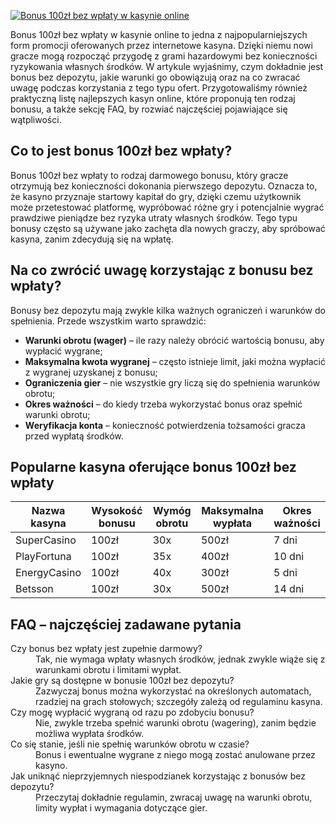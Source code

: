 [![Bonus 100zł bez wpłaty w kasynie online](https://123-caf.pages.dev/gitsignup.png)](https://vrmoo.ru/Bt82HjjY)

<p>Bonus 100zł bez wpłaty w kasynie online to jedna z najpopularniejszych form promocji oferowanych przez internetowe kasyna. Dzięki niemu nowi gracze mogą rozpocząć przygodę z grami hazardowymi bez konieczności ryzykowania własnych środków. W artykule wyjaśnimy, czym dokładnie jest bonus bez depozytu, jakie warunki go obowiązują oraz na co zwracać uwagę podczas korzystania z tego typu ofert. Przygotowaliśmy również praktyczną listę najlepszych kasyn online, które proponują ten rodzaj bonusu, a także sekcję FAQ, by rozwiać najczęściej pojawiające się wątpliwości.</p>  <h2>Co to jest bonus 100zł bez wpłaty?</h2> <p>Bonus 100zł bez wpłaty to rodzaj darmowego bonusu, który gracze otrzymują bez konieczności dokonania pierwszego depozytu. Oznacza to, że kasyno przyznaje startowy kapitał do gry, dzięki czemu użytkownik może przetestować platformę, wypróbować różne gry i potencjalnie wygrać prawdziwe pieniądze bez ryzyka utraty własnych środków. Tego typu bonusy często są używane jako zachęta dla nowych graczy, aby spróbować kasyna, zanim zdecydują się na wpłatę.</p>  <h2>Na co zwrócić uwagę korzystając z bonusu bez wpłaty?</h2> <p>Bonusy bez depozytu mają zwykle kilka ważnych ograniczeń i warunków do spełnienia. Przede wszystkim warto sprawdzić:</p> <ul>   <li><strong>Warunki obrotu (wager)</strong> – ile razy należy obrócić wartością bonusu, aby wypłacić wygrane;</li>   <li><strong>Maksymalna kwota wygranej</strong> – często istnieje limit, jaki można wypłacić z wygranej uzyskanej z bonusu;</li>   <li><strong>Ograniczenia gier</strong> – nie wszystkie gry liczą się do spełnienia warunków obrotu;</li>   <li><strong>Okres ważności</strong> – do kiedy trzeba wykorzystać bonus oraz spełnić warunki obrotu;</li>   <li><strong>Weryfikacja konta</strong> – konieczność potwierdzenia tożsamości gracza przed wypłatą środków.</li> </ul>  <h2>Popularne kasyna oferujące bonus 100zł bez wpłaty</h2>  <table>   <thead>     <tr>       <th>Nazwa kasyna</th>       <th>Wysokość bonusu</th>       <th>Wymóg obrotu</th>       <th>Maksymalna wypłata</th>       <th>Okres ważności</th>     </tr>   </thead>   <tbody>     <tr>       <td>SuperCasino</td>       <td>100zł</td>       <td>30x</td>       <td>500zł</td>       <td>7 dni</td>     </tr>     <tr>       <td>PlayFortuna</td>       <td>100zł</td>       <td>35x</td>       <td>400zł</td>       <td>10 dni</td>     </tr>     <tr>       <td>EnergyCasino</td>       <td>100zł</td>       <td>40x</td>       <td>300zł</td>       <td>5 dni</td>     </tr>     <tr>       <td>Betsson</td>       <td>100zł</td>       <td>30x</td>       <td>500zł</td>       <td>14 dni</td>     </tr>   </tbody> </table>  <h2>FAQ – najczęściej zadawane pytania</h2> <dl>   <dt>Czy bonus bez wpłaty jest zupełnie darmowy?</dt>   <dd>Tak, nie wymaga wpłaty własnych środków, jednak zwykle wiąże się z warunkami obrotu i limitami wypłat.</dd>    <dt>Jakie gry są dostępne w bonusie 100zł bez depozytu?</dt>   <dd>Zazwyczaj bonus można wykorzystać na określonych automatach, rzadziej na grach stołowych; szczegóły zależą od regulaminu kasyna.</dd>    <dt>Czy mogę wypłacić wygraną od razu po zdobyciu bonusu?</dt>   <dd>Nie, zwykle trzeba spełnić warunki obrotu (wagering), zanim będzie możliwa wypłata środków.</dd>    <dt>Co się stanie, jeśli nie spełnię warunków obrotu w czasie?</dt>   <dd>Bonus i ewentualne wygrane z niego mogą zostać anulowane przez kasyno.</dd>    <dt>Jak uniknąć nieprzyjemnych niespodzianek korzystając z bonusów bez depozytu?</dt>   <dd>Przeczytaj dokładnie regulamin, zwracaj uwagę na warunki obrotu, limity wypłat i wymagania dotyczące gier.</dd> </dl>